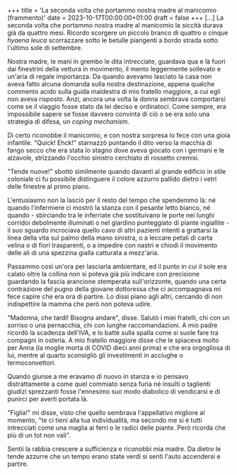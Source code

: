 +++
title = 'La seconda volta che portammo nostra madre al manicomio (frammento)'
date = 2023-10-17T00:00:00+01:00
draft = false
+++
[...] La seconda volta che portammo nostra madre al manicomio la siccità durava già da quattro mesi. Ricordo scorgere un piccolo branco di quattro o cinque *hyaena leuca* scorrazzare sotto le betulle piangenti a bordo strada sotto l'ultimo sole di settembre.

Nostra madre, le mani in grembo le dita intrecciate, guardava qua e là fuori dai finestrini della vettura in movimento, il mento leggermente sollevato e un'aria di regale importanza. Da quando avevamo lasciato la casa non aveva fatto alcuna domanda sulla nostra destinazione, appena qualche commento acido sulla guida maldestra di mio fratello maggiore, a cui egli non aveva risposto. Anzi, ancora una volta la donna sembrava comportarsi come se il viaggio fosse stato da lei deciso e ordinatoci. Come sempre, era impossibile sapere se fosse davvero convinta di ciò o se era solo una strategia di difesa, un *coping mechanism*.

Di certo riconobbe il manicomio, e con nostra sorpresa lo fece con una gioia infantile. "Quick! Ehck!" starnazzò puntando il dito verso la macchia di fango secco che era stata lo stagno dove aveva giocato con i germani e le alzavole, strizzando l'occhio sinistro cerchiato di rossetto cremisi.

"Tende nuove!" sbottò similmente quando davanti al grande edificio in stile coloniale ci fu possibile distinguere il colore azzurro pallido dietro i vetri delle finestre al primo piano. 

L'entusiasmo non la lasciò per il resto del tempo che spendemmo là: né quando l'infermiere ci mostrò la stanza con il pesante letto bianco, né quando - sbirciando tra le inferriate che sostituivano le porte nei lunghi corridoi debolmente illuminati o nel giardino punteggiato di piante ingiallite - il suo sguardo incrociava quello cavo di altri pazienti intenti a grattarsi la linea della vita sul palmo della mano sinistra, o a leccare petali di carta velina o di fiori trasparenti, o a impedire con nastri e chiodi il movimento delle ali di una spezzina gialla catturata a mezz'aria.

Passammo così un'ora per lasciarla ambientare, ed il punto in cui il sole era calato oltre la collina non si poteva già più indicare con precisione guardando la fascia arancione stemperata sull'orizzonte, quando una certa contrazione del pugno della giovane dottoressa che ci accompagnava mi fece capire che era ora di partire. Lo dissi piano agli altri, cercando di non indispettire la mamma che però non poteva udire. 

"Madonna, che tardì! Bisogna andare", disse. Salutò i miei fratelli, chi con un sorriso o una pernacchia, chi con lunghe raccomandazioni. A mio padre ricordò la scadenza dell'IVA, e lo battè sulla spalla come si suole fare tra compagni in osteria. A mio fratello maggiore disse che le spiaceva molto per Anna (la moglie morta di COVID dieci anni prima) e che era orgogliosa di lui, mentre al quarto sconsigliò gli investimenti in acciughe o termoconvettori.

Quando giunse a me eravamo di nuovo in stanza e io pensavo distrattamente a come quel commiato senza furia né insulti o taglienti giudizi sprezzanti fosse l'ennesimo suo modo diabolico di vendicarsi e di punirci per averti portata là.

"Figlia!" mi disse, visto che quello sembrava l'appellativo migliore al momento, "te ci tieni alla tua individualità, ma secondo me si è tutti intrecciati come una maglia ai ferri o le radici delle piante. Però ricorda che più di un tot non vali". 

Sentii la rabbia crescere a sufficienza e riconobbi mia madre. Da dietro le tende azzurre che un tempo erano state verdi si sentì l'auto accendersi e partire.

